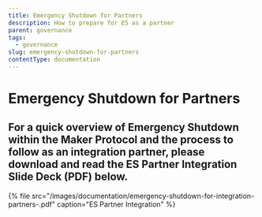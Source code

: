 ```yaml
---
title: Emergency Shutdown for Partners
description: How to prepare for ES as a partner
parent: governance
tags:
  - governance
slug: emergency-shutdown-for-partners
contentType: documentation
---
```


# Emergency Shutdown for Partners

## **For a quick overview of Emergency Shutdown within the Maker Protocol and the process to follow as an integration partner, please download and read the ES Partner Integration Slide Deck \(PDF\) below.**

{% file src="/images/documentation/emergency-shutdown-for-integration-partners-.pdf" caption="ES Partner Integration" %}
